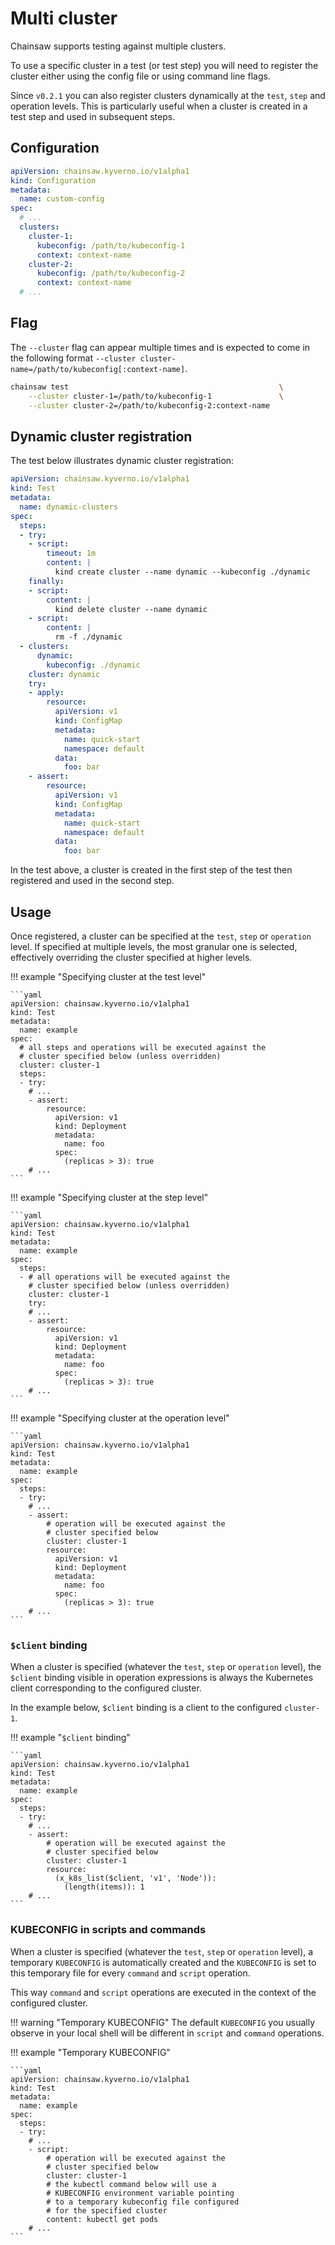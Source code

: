 # Multi cluster

Chainsaw supports testing against multiple clusters.

To use a specific cluster in a test (or test step) you will need to register the cluster either using the config file or using command line flags.

Since `v0.2.1` you can also register clusters dynamically at the `test`, `step` and operation levels. This is particularly useful when a cluster is created in a test step and used in subsequent steps.

## Configuration

```yaml
apiVersion: chainsaw.kyverno.io/v1alpha1
kind: Configuration
metadata:
  name: custom-config
spec:
  # ...
  clusters:
    cluster-1:
      kubeconfig: /path/to/kubeconfig-1
      context: context-name
    cluster-2:
      kubeconfig: /path/to/kubeconfig-2
      context: context-name
  # ...
```

## Flag

The `--cluster` flag can appear multiple times and is expected to come in the following format `--cluster cluster-name=/path/to/kubeconfig[:context-name]`.

```bash
chainsaw test                                               \
    --cluster cluster-1=/path/to/kubeconfig-1               \
    --cluster cluster-2=/path/to/kubeconfig-2:context-name
```

## Dynamic cluster registration

The test below illustrates dynamic cluster registration:

```yaml
apiVersion: chainsaw.kyverno.io/v1alpha1
kind: Test
metadata:
  name: dynamic-clusters
spec:
  steps:
  - try:
    - script:
        timeout: 1m
        content: |
          kind create cluster --name dynamic --kubeconfig ./dynamic
    finally:
    - script:
        content: |
          kind delete cluster --name dynamic
    - script:
        content: |
          rm -f ./dynamic
  - clusters:
      dynamic:
        kubeconfig: ./dynamic
    cluster: dynamic
    try:
    - apply:
        resource:
          apiVersion: v1
          kind: ConfigMap
          metadata:
            name: quick-start
            namespace: default
          data:
            foo: bar
    - assert:
        resource:
          apiVersion: v1
          kind: ConfigMap
          metadata:
            name: quick-start
            namespace: default
          data:
            foo: bar
```

In the test above, a cluster is created in the first step of the test then registered and used in the second step.

## Usage

Once registered, a cluster can be specified at the `test`, `step` or `operation` level.
If specified at multiple levels, the most granular one is selected, effectively overriding the cluster specified at higher levels.

!!! example "Specifying cluster at the test level"

    ```yaml
    apiVersion: chainsaw.kyverno.io/v1alpha1
    kind: Test
    metadata:
      name: example
    spec:
      # all steps and operations will be executed against the
      # cluster specified below (unless overridden)
      cluster: cluster-1
      steps:
      - try:
        # ...
        - assert:
            resource:
              apiVersion: v1
              kind: Deployment
              metadata:
                name: foo
              spec:
                (replicas > 3): true
        # ...
    ```

!!! example "Specifying cluster at the step level"

    ```yaml
    apiVersion: chainsaw.kyverno.io/v1alpha1
    kind: Test
    metadata:
      name: example
    spec:
      steps:
      - # all operations will be executed against the
        # cluster specified below (unless overridden)
        cluster: cluster-1
        try:
        # ...
        - assert:
            resource:
              apiVersion: v1
              kind: Deployment
              metadata:
                name: foo
              spec:
                (replicas > 3): true
        # ...
    ```

!!! example "Specifying cluster at the operation level"

    ```yaml
    apiVersion: chainsaw.kyverno.io/v1alpha1
    kind: Test
    metadata:
      name: example
    spec:
      steps:
      - try:
        # ...
        - assert:
            # operation will be executed against the
            # cluster specified below
            cluster: cluster-1
            resource:
              apiVersion: v1
              kind: Deployment
              metadata:
                name: foo
              spec:
                (replicas > 3): true
        # ...
    ```

### `$client` binding

When a cluster is specified (whatever the `test`, `step` or `operation` level), the `$client` binding visible in operation expressions is always the Kubernetes client corresponding to the configured cluster.

In the example below, `$client` binding is a client to the configured `cluster-1`.

!!! example "`$client` binding"

    ```yaml
    apiVersion: chainsaw.kyverno.io/v1alpha1
    kind: Test
    metadata:
      name: example
    spec:
      steps:
      - try:
        # ...
        - assert:
            # operation will be executed against the
            # cluster specified below
            cluster: cluster-1
            resource:
              (x_k8s_list($client, 'v1', 'Node')):
                (length(items)): 1
        # ...
    ```

### KUBECONFIG in scripts and commands

When a cluster is specified (whatever the `test`, `step` or `operation` level), a temporary `KUBECONFIG` is automatically created and the `KUBECONFIG` is set to this temporary file for every `command` and `script` operation.

This way `command` and `script` operations are executed in the context of the configured cluster.

!!! warning "Temporary KUBECONFIG"
    The default `KUBECONFIG` you usually observe in your local shell will be different in `script` and `command` operations.

!!! example "Temporary KUBECONFIG"

    ```yaml
    apiVersion: chainsaw.kyverno.io/v1alpha1
    kind: Test
    metadata:
      name: example
    spec:
      steps:
      - try:
        # ...
        - script:
            # operation will be executed against the
            # cluster specified below
            cluster: cluster-1
            # the kubectl command below will use a 
            # KUBECONFIG environment variable pointing
            # to a temporary kubeconfig file configured
            # for the specified cluster
            content: kubectl get pods
        # ...
    ```
